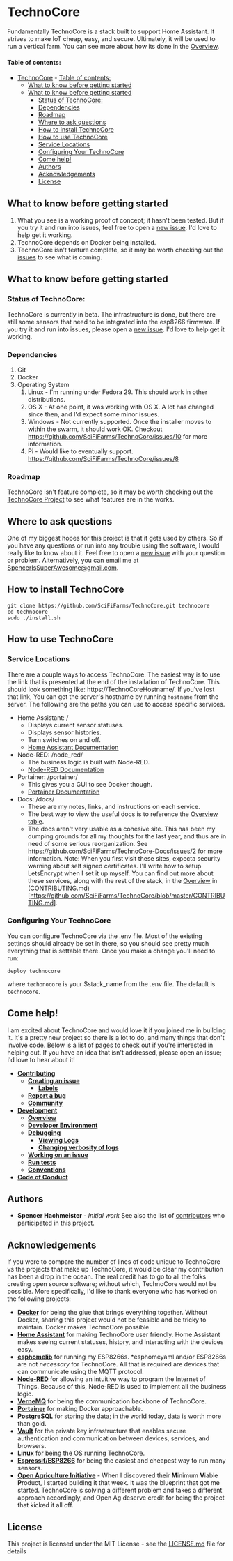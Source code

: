 # TechnoCore
Fundamentally TechnoCore is a stack built to support Home Assistant. It strives to make IoT cheap, easy, and secure. Ultimately, it will be used to run a vertical farm. You can see more about how its done in the [Overview](https://github.com/SciFiFarms/TechnoCore/blob/master/CONTRIBUTING.md#overview).

#### Table of contents:
- [TechnoCore](#technocore)
            - [Table of contents:](#table-of-contents)
    - [What to know before getting started](#what-to-know-before-getting-started)
  - [What to know before getting started](#what-to-know-before-getting-started-1)
    - [Status of TechnoCore:](#status-of-technocore)
    - [Dependencies](#dependencies)
    - [Roadmap](#roadmap)
    - [Where to ask questions](#where-to-ask-questions)
    - [How to install TechnoCore](#how-to-install-technocore)
    - [How to use TechnoCore](#how-to-use-technocore)
    - [Service Locations](#service-locations)
    - [Configuring Your TechnoCore](#configuring-your-technocore)
    - [Come help!](#come-help)
    - [Authors](#authors)
    - [Acknowledgements](#acknowledgements)
    - [License](#license)
    
## What to know before getting started
1. What you see is a working proof of concept; it hasn't been tested. But if you try it and run into issues, feel free to open a [new issue](https://github.com/SciFiFarms/TechnoCore/issues/new). I'd love to help get it working.
1. TechnoCore depends on Docker being installed.
1. TechnoCore isn't feature complete, so it may be worth checking out the [issues](https://github.com/SciFiFarms/TechnoCore/issues) to see what is coming.

## What to know before getting started
### Status of TechnoCore: 
TechnoCore is currently in beta. The infrastructure is done, but there are still some sensors that need to be integrated into the esp8266 firmware. 
If you try it and run into issues, please open a [new issue](https://github.com/SciFiFarms/TechnoCore/issues/new). I'd love to help get it working.
### Dependencies 
1. Git 
2. Docker
3. Operating System
   1. Linux - I'm running under Fedora 29. This should work in other distributions. 
   2. OS X - At one point, it was working with OS X. A lot has changed since then, and I'd expect some minor issues. 
   3. Windows - Not currently supported. Once the installer moves to within the swarm, it should work OK. Checkout https://github.com/SciFiFarms/TechnoCore/issues/10 for more information.
   4. Pi - Would like to eventually support. https://github.com/SciFiFarms/TechnoCore/issues/8
### Roadmap 
TechnoCore isn't feature complete, so it may be worth checking out the [TechnoCore Project](https://github.com/orgs/SciFiFarms/projects/1) to see what features are in the works.

## Where to ask questions
One of my biggest hopes for this project is that it gets used by others. So if you have any questions or run into any trouble using the software, I would really like to know about it. Feel free to open a [new issue](https://github.com/SciFiFarms/TechnoCore/issues/new) with your question or problem. Alternatively, you can email me at SpencerIsSuperAwesome@gmail.com.

## How to install TechnoCore
~~~
git clone https://github.com/SciFiFarms/TechnoCore.git technocore
cd technocore
sudo ./install.sh

~~~

## How to use TechnoCore
### Service Locations
There are a couple ways to access TechnoCore. The easiest way is to use the link that is presented at the end of the installation of TechnoCore.
This should look something like: https://TechnoCoreHostname/. If you've lost that link, You can get the server's hostname by running ```hostname``` from the server. 
The following are the paths you can use to access specific services. 
- Home Assistant: /
    - Displays current sensor statuses.
    - Displays sensor histories.
    - Turn switches on and off.
    - [Home Assistant Documentation](https://www.home-assistant.io/docs/)
- Node-RED: /node_red/ 
    - The business logic is built with Node-RED.
    - [Node-RED Documentation](https://nodered.org/docs/)
- Portainer: /portainer/ 
    - This gives you a GUI to see Docker though.  
    - [Portainer Documentation](https://portainer.readthedocs.io)
- Docs: /docs/ 
    - These are my notes, links, and instructions on each service. 
    - The best way to view the useful docs is to reference the [Overview table](https://github.com/SciFiFarms/TechnoCore/blob/master/CONTRIBUTING.md#overview).
    - The docs aren't very usable as a cohesive site. This has been my dumping grounds for all my thoughts for the last year, and thus are in need of some serious reorganization. See https://github.com/SciFiFarms/TechnoCore-Docs/issues/2 for more information. 
Note: When you first visit these sites, expecta security warning about self signed certificates. I'll write how to setup LetsEncrypt when I set it up myself. 
You can find out more about these services, along with the rest of the stack, in the [Overview](https://github.com/SciFiFarms/TechnoCore/blob/master/CONTRIBUTING.md#overview) in (CONTRIBUTING.md)[https://github.com/SciFiFarms/TechnoCore/blob/master/CONTRIBUTING.md]. 

### Configuring Your TechnoCore
You can configure TechnoCore via the .env file. Most of the existing settings should already be set in there, so you should see pretty much everything that is settable there. Once you make a change you'll need to run:
```
deploy technocore
```
where `techonocore` is your $stack_name from the .env file. The default is `technocore`.

## Come help!
I am excited about TechnoCore and would love it if you joined me in building it. It's a pretty new project so there is a lot to do, and many things that don't involve code. Below is a list of pages to check out if you're interested in helping out. If you have an idea that isn't addressed, please open an issue; I'd love to hear about it!
- **[Contributing](CONTRIBUTING.md#contributing)**
    - **[Creating an issue](CONTRIBUTING.md#creating-an-issue)**
        - **[Labels](CONTRIBUTING.md#labels)**
    - **[Report a bug](CONTRIBUTING.md#report-a-bug)**
  - **[Community](CONTRIBUTING.md#community)**
- **[Development](CONTRIBUTING.md#development)**
    - **[Overview](CONTRIBUTING.md#overview)**
    - **[Developer Environment](CONTRIBUTING.md#developer-environment)**
    - **[Debugging](CONTRIBUTING.md#debugging-how-to-find-out-what-went-wrong)**
      - **[Viewing Logs](CONTRIBUTING.md#viewing-logs)**
      - **[Changing verbosity of logs](CONTRIBUTING.md#changing-verbosity-of-logs)**
    - **[Working on an issue](CONTRIBUTING.md#working-on-an-issue)**
    - **[Run tests](CONTRIBUTING.md#run-tests)**
    - **[Conventions](CONTRIBUTING.md#conventions)**
- **[Code of Conduct](CODE_OF_CONDUCT.md)**

## Authors
* **Spencer Hachmeister** - *Initial work*
See also the list of [contributors](https://github.com/SciFiFarms/TechnoCore/contributors) who participated in this project.

## Acknowledgements
If you were to compare the number of lines of code unique to TechnoCore vs the projects that make up TechnoCore, it would be clear my contribution has been a drop in the ocean. The real credit has to go to all the folks creating open source software; without which, TechnoCore would not be possible.
More specifically, I'd like to thank everyone who has worked on the following projects:
- **[Docker](https://www.docker.com/)** for being the glue that brings everything together. Without Docker, sharing this project would not be feasible and be tricky to maintain. Docker makes TechnoCore possible.
- **[Home Assistant](https://www.home-assistant.io/)** for making TechnoCore user friendly. Home Assistant makes seeing current statuses, history, and interacting with the devices easy.
- **[esphomelib](https://esphomelib.com/)** for running my ESP8266s. \*esphomeyaml and/or ESP8266s are not *necessary* for TechnoCore. All that is required are devices that can communicate using the MQTT protocol.
- **[Node-RED](https://nodered.org/)** for allowing an intuitive way to program the Internet of Things. Because of this, Node-RED is used to implement all the business logic.
- **[VerneMQ](https://vernemq.com/)** for being the communication backbone of TechnoCore.  
- **[Portainer](https://portainer.io/)** for making Docker approachable. 
- **[PostgreSQL](https://www.postgresql.org/)** for storing the data; in the world today, data is worth more than gold.
- **[Vault](https://www.vaultproject.io/)** for the private key infrastructure that enables secure authentication and communication between devices, services, and browsers.
- **[Linux](https://www.linux.org/)** for being the OS running TechnoCore.
- **[Espressif/ESP8266](https://www.espressif.com/)** for being the easiest and cheapest way to run many sensors.
- **[Open Agriculture Initiative](https://www.media.mit.edu/groups/open-agriculture-openag/overview/)** - When I discovered their **M**inimum **V**iable **P**roduct, I started building it that week. It was the blueprint that got me started. TechnoCore is solving a different problem and takes a different approach accordingly, and Open Ag deserve credit for being the project that kicked it all off.

## License
This project is licensed under the MIT License - see the [LICENSE.md](LICENSE.md) file for details

